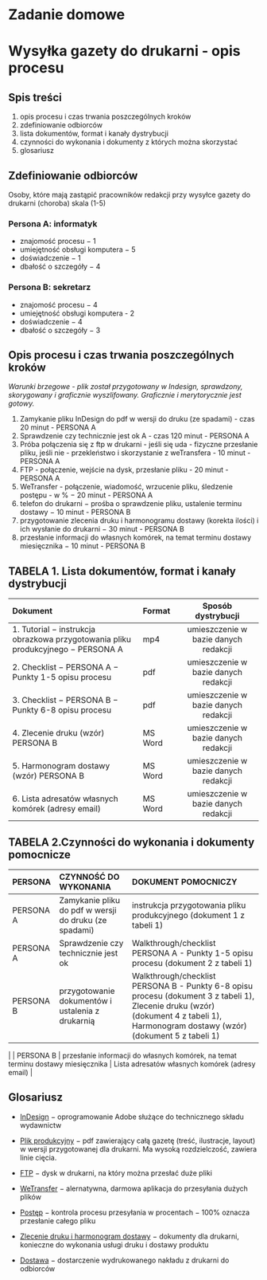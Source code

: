 # Zadanie domowe

#  **Wysyłka gazety do drukarni - opis procesu**




## **Spis treści**
1.	opis procesu i czas trwania poszczególnych kroków
2.	zdefiniowanie odbiorców
3.	lista dokumentów, format i kanały dystrybucji
4.	czynności do wykonania i dokumenty z których można skorzystać
5.	glosariusz

## **Zdefiniowanie odbiorców**
Osoby, które mają zastąpić pracowników redakcji przy wysyłce gazety do drukarni (choroba)
skala (1-5)

### **Persona A: informatyk**
* znajomość procesu − 1
* umiejętność obsługi komputera − 5
* doświadczenie − 1
* dbałość o szczegóły − 4

### **Persona B: sekretarz**
* znajomość procesu − 4
* umiejętność obsługi komputera - 2
* doświadczenie − 4
* dbałość o szczegóły − 3
  
## **Opis procesu i czas trwania poszczególnych kroków**
  *Warunki brzegowe - plik został przygotowany w Indesign, sprawdzony, skorygowany i graficznie wyszlifowany. Graficznie i merytorycznie jest gotowy.*

1.	Zamykanie pliku InDesign do pdf w wersji do druku (ze spadami) - czas 20 minut - PERSONA A
2.	Sprawdzenie czy technicznie jest ok A - czas 120 minut - PERSONA A
3.	Próba połączenia się z ftp w drukarni - jeśli się uda - fizyczne przesłanie pliku, jeśli nie - przekleństwo i skorzystanie z weTransfera - 10 minut - PERSONA A
4.	FTP - połączenie, wejście na dysk, przesłanie pliku  - 20 minut - PERSONA A
5.	WeTransfer - połączenie, wiadomość, wrzucenie pliku, śledzenie postępu - w % − 20 minut - PERSONA A
6.	telefon do drukarni − prośba o sprawdzenie pliku, ustalenie terminu dostawy − 10 minut - PERSONA B
7.	przygotowanie zlecenia druku i harmonogramu dostawy (korekta ilości) i ich wysłanie do drukarni − 30 minut - PERSONA B
8.	przesłanie informacji do własnych komórek, na temat terminu dostawy miesięcznika − 10 minut - PERSONA B

## **TABELA 1. Lista dokumentów, format i kanały dystrybucji**

|   Dokument  |   Format  | Sposób dystrybucji  |
| :---------------- |:-------------------|:-----:|
|  1. Tutorial − instrukcja obrazkowa przygotowania pliku produkcyjnego − PERSONA A|mp4|umieszczenie w bazie danych redakcji  |
|2. Checklist − PERSONA A − Punkty 1-5 opisu procesu|pdf|umieszczenie w bazie danych redakcji|
|  3. Checklist − PERSONA B − Punkty 6-8 opisu procesu	|pdf|umieszczenie w bazie danych redakcji  |
| 4. Zlecenie druku (wzór) PERSONA B	| MS Word | umieszczenie w bazie danych redakcji  |
| 5. Harmonogram dostawy (wzór) PERSONA B	| MS Word | umieszczenie w bazie danych redakcji  |
| 6. Lista adresatów własnych komórek (adresy email)	| MS Word | umieszczenie w bazie danych redakcji  |


## **TABELA 2.Czynności do wykonania i dokumenty pomocnicze**

|  PERSONA  | CZYNNOŚĆ DO WYKONANIA| DOKUMENT POMOCNICZY  |
| :------------------ |:---------------------|:-----|
| PERSONA A|   Zamykanie pliku do pdf w wersji do druku (ze spadami)|instrukcja przygotowania pliku produkcyjnego (dokument 1 z tabeli 1)  |
|PERSONA A|Sprawdzenie czy technicznie jest ok|Walkthrough/checklist  PERSONA A - Punkty 1-5 opisu procesu (dokument 2 z tabeli 1)|
|  PERSONA B 	|przygotowanie dokumentów i ustalenia z drukarnią|Walkthrough/checklist  PERSONA  B - Punkty 6-8 opisu procesu (dokument 3 z tabeli 1), Zlecenie druku (wzór) (dokument 4 z tabeli 1), Harmonogram dostawy (wzór) (dokument 5 z tabeli 1)
 |
| PERSONA B	| przesłanie informacji do własnych komórek, na temat terminu dostawy miesięcznika  | Lista adresatów własnych komórek (adresy email) |



##  **Glosariusz**

- [InDesign](#InDesign)
− oprogramowanie Adobe służące do technicznego składu wydawnictw
- [Plik produkcyjny](#Plik-produkcyjny)
 − pdf zawierający całą gazetę (treść, ilustracje, layout) w wersji przygotowanej dla drukarni. Ma wysoką rozdzielczość, zawiera linie cięcia.


- [FTP](#FTP)
− dysk w drukarni, na który można przesłać duże pliki 

- [WeTransfer](#WeTransfer)
  − alernatywna, darmowa aplikacja do przesyłania dużych plików
- [Postęp](#Postęp)
 − kontrola procesu przesyłania w procentach − 100% oznacza przesłanie całego pliku
 - [Zlecenie druku i harmonogram dostawy](#Zlecenie-druku-i-harmonogram-dostawy)
 − dokumenty dla drukarni, konieczne do wykonania usługi druku i dostawy produktu
 - [Dostawa](#Dostawa)
 − dostarczenie wydrukowanego nakładu z drukarni do odbiorców




